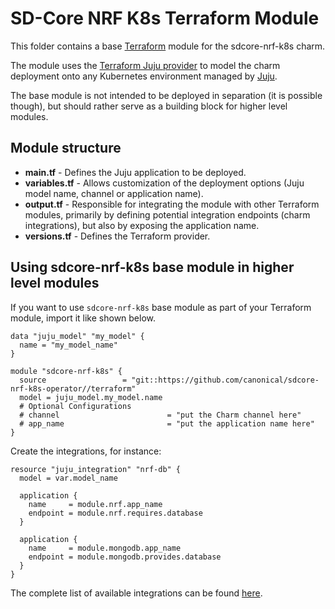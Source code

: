 # SD-Core NRF K8s Terraform Module

This folder contains a base [Terraform][Terraform] module for the sdcore-nrf-k8s charm.

The module uses the [Terraform Juju provider][Terraform Juju provider] to model the charm deployment onto any Kubernetes environment managed by [Juju][Juju].

The base module is not intended to be deployed in separation (it is possible though), but should rather serve as a building block for higher level modules.

## Module structure

- **main.tf** - Defines the Juju application to be deployed.
- **variables.tf** - Allows customization of the deployment options (Juju model name, channel or application name).
- **output.tf** - Responsible for integrating the module with other Terraform modules, primarily by defining potential integration endpoints (charm integrations), but also by exposing the application name.
- **versions.tf** - Defines the Terraform provider.

## Using sdcore-nrf-k8s base module in higher level modules

If you want to use `sdcore-nrf-k8s` base module as part of your Terraform module, import it like shown below.

```text
data "juju_model" "my_model" {
  name = "my_model_name"
}

module "sdcore-nrf-k8s" {
  source                 = "git::https://github.com/canonical/sdcore-nrf-k8s-operator//terraform"
  model = juju_model.my_model.name
  # Optional Configurations
  # channel                        = "put the Charm channel here" 
  # app_name                       = "put the application name here" 
}
```

Create the integrations, for instance:

```text
resource "juju_integration" "nrf-db" {
  model = var.model_name

  application {
    name     = module.nrf.app_name
    endpoint = module.nrf.requires.database
  }

  application {
    name     = module.mongodb.app_name
    endpoint = module.mongodb.provides.database
  }
}
```

The complete list of available integrations can be found [here][nrf-integrations].

[Terraform]: https://www.terraform.io/
[Terraform Juju provider]: https://registry.terraform.io/providers/juju/juju/latest
[Juju]: https://juju.is
[nrf-integrations]: https://charmhub.io/sdcore-nrf-k8s/integrations
